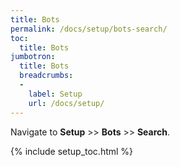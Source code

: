 ```yaml
---
title: Bots
permalink: /docs/setup/bots-search/
toc:
  title: Bots
jumbotron:
  title: Bots
  breadcrumbs:
  - 
    label: Setup
    url: /docs/setup/
---
```


Navigate to **Setup** >> **Bots** >> **Search**.

{% include setup_toc.html %}